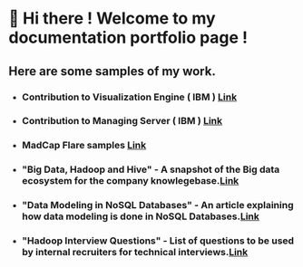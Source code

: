 
# :wave: Hi there ! Welcome to my documentation portfolio page !


## Here are some samples of my work. 

* ### Contribution to Visualization Engine ( IBM ) [Link](url)

* ### Contribution to Managing Server ( IBM ) [Link](url)

* ### MadCap Flare samples [Link](url)

* ### "Big Data, Hadoop and Hive" - A snapshot of the Big data ecosystem for the company knowlegebase.[Link](url)

* ### "Data Modeling in NoSQL Databases" - An article explaining how data modeling is done in NoSQL Databases.[Link](url)

* ### "Hadoop Interview Questions" - List of questions to be used by internal recruiters for technical interviews.[Link](url)


